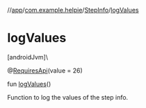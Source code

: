 //[app](../../../index.md)/[com.example.helpie](../index.md)/[StepInfo](index.md)/[logValues](log-values.md)

# logValues

[androidJvm]\

@[RequiresApi](https://developer.android.com/reference/kotlin/androidx/annotation/RequiresApi.html)(value = 26)

fun [logValues](log-values.md)()

Function to log the values of the step info.
